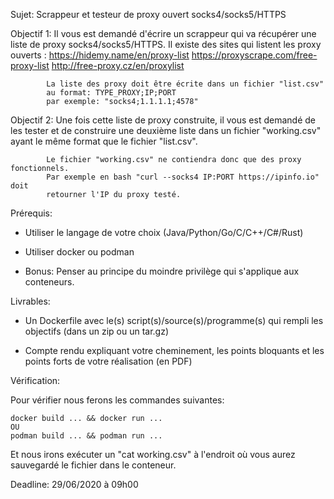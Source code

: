 ﻿Sujet: Scrappeur et testeur de proxy ouvert socks4/socks5/HTTPS

Objectif 1: Il vous est demandé d'écrire un scrappeur qui va récupérer
            une liste de proxy socks4/socks5/HTTPS. Il existe des sites
            qui listent les proxy ouverts :
              https://hidemy.name/en/proxy-list
              https://proxyscrape.com/free-proxy-list
              http://free-proxy.cz/en/proxylist

            La liste des proxy doit être écrite dans un fichier "list.csv"
            au format: TYPE_PROXY;IP;PORT
            par exemple: "socks4;1.1.1.1;4578"


Objectif 2: Une fois cette liste de proxy construite, il vous est demandé de
            les tester et de construire une deuxième liste dans un fichier
            "working.csv" ayant le même format que le fichier "list.csv".

            Le fichier "working.csv" ne contiendra donc que des proxy fonctionnels.
            Par exemple en bash "curl --socks4 IP:PORT https://ipinfo.io" doit
            retourner l'IP du proxy testé.

Prérequis:

* Utiliser le langage de votre choix (Java/Python/Go/C/C++/C#/Rust)

* Utiliser docker ou podman

* Bonus: Penser au principe du moindre privilège qui s'applique aux conteneurs.

Livrables:

* Un Dockerfile avec le(s) script(s)/source(s)/programme(s) qui rempli les
  objectifs (dans un zip ou un tar.gz)

* Compte rendu expliquant votre cheminement, les points bloquants et les points
  forts de votre réalisation (en PDF)

Vérification:

Pour vérifier nous ferons les commandes suivantes:

    docker build ... && docker run ...
    OU
    podman build ... && podman run ...

Et nous irons exécuter un "cat working.csv" à l'endroit où vous
aurez sauvegardé le fichier dans le conteneur.

Deadline:
29/06/2020 à 09h00
